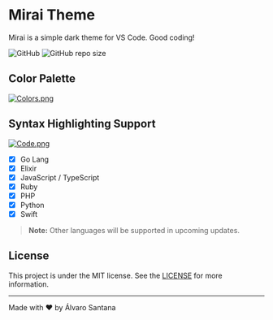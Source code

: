 # Mirai Theme

Mirai is a simple dark theme for VS Code. Good coding!

![GitHub](https://img.shields.io/github/license/alvarosannas/mirai?color=blue&style=for-the-badge)
![GitHub repo size](https://img.shields.io/github/repo-size/alvarosannas/mirai?style=for-the-badge)

## Color Palette
[![Colors.png](https://i.postimg.cc/W1RSvphd/Colors.png)](https://postimg.cc/RNRw1B1m)

## Syntax Highlighting Support
[![Code.png](https://i.postimg.cc/g2fsGzjw/Code.png)](https://postimg.cc/3kFmBHg7)

- [x] Go Lang
- [x] Elixir
- [x] JavaScript / TypeScript
- [x] Ruby
- [x] PHP
- [x] Python
- [x] Swift

> **Note:** Other languages will be supported in upcoming updates.

## License
This project is under the MIT license. See the [LICENSE](LICENSE) for more information.

---

Made with ♥ by Álvaro Santana


